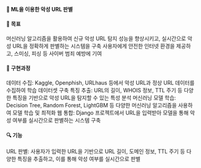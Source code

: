 #### 🚀 ML을 이용한 악성 URL 판별

#### 🎯 목표
머신러닝 알고리즘을 활용하여 신규 악성 URL 탐지 성능을 향상시키고, 실시간으로 악성 URL을 정확하게 판별하는 시스템을 구축
사용자에게 안전한 인터넷 환경을 제공하고, 스미싱, 피싱 등 사이버 범죄 예방에 기여

#### 🔧 구현과정
데이터 수집: Kaggle, Openphish, URLhaus 등에서 악성 URL과 정상 URL 데이터를 수집하여 학습 데이터셋 구축
특징 추출: URL의 길이, WHOIS 정보, TTL 주기 등 다양한 특징을 기반으로 악성 URL을 탐지할 수 있는 특성 분석
머신러닝 모델 학습: Decision Tree, Random Forest, LightGBM 등 다양한 머신러닝 알고리즘을 사용하여 모델 학습 및 최적화
웹 통합: Django 프로젝트에서 URL을 입력받아 모델을 통해 악성 여부를 실시간으로 판별하는 시스템 구축

#### 🔍 기능
URL 판별: 사용자가 입력한 URL을 기반으로 URL 길이, 도메인 정보, TTL 주기 등 다양한 특징을 추출하고, 이를 통해 악성 여부를 실시간으로 판별
